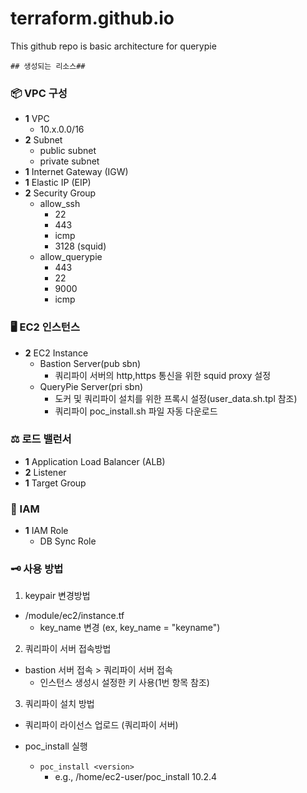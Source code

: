# terraform.github.io
This github repo is basic architecture for querypie


	## 생성되는 리소스##

### 📦 VPC 구성
- **1** VPC
  - 10.x.0.0/16
- **2** Subnet
  - public subnet
  - private subnet
- **1** Internet Gateway (IGW)
- **1** Elastic IP (EIP)
- **2** Security Group
  - allow_ssh
  	- 22
	- 443
	- icmp
	- 3128 (squid)
  - allow_querypie
	- 443
  	- 22
  	- 9000
  	- icmp

### 🖥️ EC2 인스턴스
- **2** EC2 Instance
  - Bastion Server(pub sbn)
	- 쿼리파이 서버의 http,https 통신을 위한 squid proxy 설정
  - QueryPie Server(pri sbn)
	- 도커 및 쿼리파이 설치를 위한 프록시 설정(user_data.sh.tpl 참조)
	- 쿼리파이 poc_install.sh 파일 자동 다운로드

### ⚖️ 로드 밸런서
- **1** Application Load Balancer (ALB)
- **2** Listener
- **1** Target Group

### 🔐 IAM
- **1** IAM Role 
  - DB Sync Role


### 🗝️  사용 방법
1. keypair 변경방법
  - /module/ec2/instance.tf
    - key_name 변경 (ex, key_name = "keyname")
2. 쿼리파이 서버 접속방법
  - bastion 서버 접속 > 쿼리파이 서버 접속
    - 인스턴스 생성시 설정한 키 사용(1번 항목 참조)
3. 쿼리파이 설치 방법
  - 쿼리파이 라이선스 업로드 (쿼리파이 서버)
  
  - poc_install 실행
    - `poc_install <version>`
      - e.g., /home/ec2-user/poc_install 10.2.4
